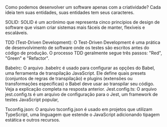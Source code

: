 Como podemos desenvolver um software apenas com a criatividade?
Cada ideia tem suas entidades, suas entidades tem seus caracteres.

SOLID:
SOLID é um acrônimo que representa cinco princípios de design de software que visam criar sistemas mais fáceis de manter, flexíveis e escaláveis.

TDD (Test-Driven Development):
O Test-Driven Development é uma prática de desenvolvimento de software onde os testes são escritos antes do código de produção. O processo TDD geralmente segue três passos: "Red", "Green" e "Refactor".

Babelrc:
O arquivo .babelrc é usado para configurar as opções do Babel, uma ferramenta de transpilação JavaScript. Ele define quais presets (conjuntos de regras de transpilação) e plugins (extensões ou transformações específicas) o Babel deve usar ao transpilar seu código. Veja a explicação completa na resposta anterior.
Jest.config.ts:
O arquivo jest.config.ts é um arquivo de configuração para o Jest, um framework de testes JavaScript popular,

Tsconfig.json:
O arquivo tsconfig.json é usado em projetos que utilizam TypeScript, uma linguagem que estende o JavaScript adicionando tipagem estática e outros recursos. 
